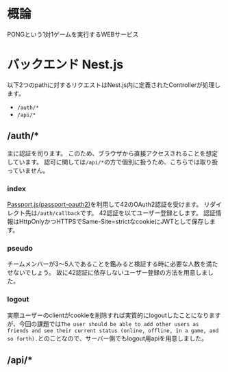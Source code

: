 # 概論

PONGという1対1ゲームを実行するWEBサービス

# バックエンド Nest.js

以下2つのpathに対するリクエストはNest.js内に定義されたControllerが処理します。

- `/auth/*`
- `/api/*`

## /auth/*

主に認証を司ります。
このため、ブラウザから直接アクセスされることを想定しています。
認可に関しては`/api/*`の方で個別に扱うため、こちらでは取り扱っていません。

### index

[Passport.js(passport-oauth2)](https://www.passportjs.org/packages/passport-oauth2/)を利用して42のOAuth2認証を受けます。
リダイレクト先は`/auth/callback`です。
42認証を以てユーザー登録とします。
認証情報はHttpOnlyかつHTTPSでSame-Site=strictなcookieにJWTとして保存します。

### pseudo

チームメンバーが3～5人であることを鑑みると検証する時に必要な人数を満たせないでしょう。
故に42認証に依存しないユーザー登録の方法を用意しました。

### logout

実際ユーザーのclientがcookieを削除すれば実質的にlogoutしたことになりますが、今回の課題では`The user should be able to add other users as friends and see their current status (online, offline, in a game, and so forth).`とのことなので、サーバー側でもlogout用apiを用意しました。

## /api/*